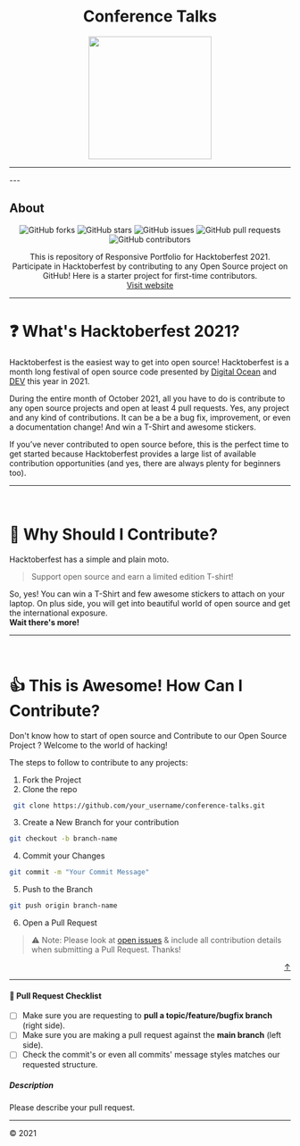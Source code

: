 <div align="center">
  <h1 align="center">Conference Talks <br>
</h1>
</div>

<p align="center">
    <img src="https://hacktoberfest.digitalocean.com/_nuxt/img/logo-hacktoberfest-full.f42e3b1.svg" height="220px"  />
</p>
<hr>
  ---

## About

<div align="center">

![GitHub forks](https://img.shields.io/github/forks/iamkrvikash/conference-talks?style=plastic-square)
![GitHub stars](https://img.shields.io/github/stars/iamkrvikash/conference-talks?style=plastic-square)
![GitHub issues](https://img.shields.io/github/issues/iamkrvikash/conference-talks?style=plastic-square)
![GitHub pull requests](https://img.shields.io/github/issues-pr/iamkrvikash/conference-talks?style=plastic-square)
![GitHub contributors](https://img.shields.io/github/contributors/iamkrvikash/conference-talks?style=plastic-square)

This is repository of Responsive Portfolio for Hacktoberfest 2021. Participate in Hacktoberfest by contributing to any Open Source project on GitHub! Here is a starter project for first-time contributors.
<br>
[Visit website](https://hacktoberfest.digitalocean.com/)

</div>
<hr>

# ❓ What's Hacktoberfest 2021?

Hacktoberfest is the easiest way to get into open source! Hacktoberfest is a month long festival of open source code presented by [Digital Ocean](https://www.digitalocean.com/) and [DEV](https://www.dev.to/) this year in 2021.

During the entire month of October 2021, all you have to do is contribute to any open source projects and open at least 4 pull requests. Yes, any project and any kind of contributions. It can be a be a bug fix, improvement, or even a documentation change! And win a T-Shirt and awesome stickers.

If you’ve never contributed to open source before, this is the perfect time to get started because Hacktoberfest provides a large list of available contribution opportunities (and yes, there are always plenty for beginners too).

---
<br>

# 👕 Why Should I Contribute?

Hacktoberfest has a simple and plain moto.

> Support open source and earn a limited edition T-shirt!

So, yes! You can win a T-Shirt and few awesome stickers to attach on your laptop. On plus side, you will get into beautiful world of open source and get the international exposure.  
**Wait there's more!**

---
<br>

# 👍 This is Awesome! How Can I Contribute?

Don't know how to start of open source and Contribute to our Open Source Project ? Welcome to the world of hacking!

The steps to follow to contribute to any projects:

  1. Fork the Project 
  2. Clone the repo 
  ```sh
   git clone https://github.com/your_username/conference-talks.git
   ```
  3. Create a New Branch for your contribution 
  ```sh
  git checkout -b branch-name
  ```
  4. Commit your Changes 
```sh
git commit -m "Your Commit Message"
```
  5. Push to the Branch 
```sh
git push origin branch-name
```
  6. Open a Pull Request

> ⚠️ Note: 
  Please look at [open issues](https://github.com/iamkrvikash/conference-talks/issues) & include all contribution details when submitting a Pull Request. Thanks!

  <p align="right"><a href="#top">↑</a></p>



---
#### 🚨 Pull Request Checklist 
 - [ ] Make sure you are requesting to **pull a topic/feature/bugfix branch** (right side).
- [ ] Make sure you are making a pull request against the **main branch** (left side).
- [ ] Check the commit's or even all commits' message styles matches our requested structure.
##### Description
Please describe your pull request.

---
© 2021


